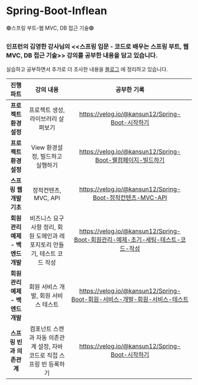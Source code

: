 # Spring-Boot-Inflean
🟢스프링 부트-웹 MVC, DB 접근 기술🟢

### 인프런의 김영한 강사님의 <<스프링 입문 - 코드로 배우는 스프링 부트, 웹 MVC, DB 접근 기술>> 강의를 공부한 내용을 담고 있습니다. 

실습하고 공부하면서 추가로 더 조사한 내용을 [블로그](https://velog.io/@kansun12) 에 정리하고 있습니다.

|진행 파트|강의 내용|공부한 기록|
|:---:|:---:|:---:|
|**프로젝트 환경설정**|프로젝트 생성, 라이브러리 살펴보기|https://velog.io/@kansun12/Spring-Boot-시작하기|
|**프로젝트 환경설정**|View 환경설정, 빌드하고 실행하기|https://velog.io/@kansun12/Spring-Boot-웰컴페이지-빌드하기|
|**스프링 웹 개발 기초**|정적컨텐츠, MVC, API|https://velog.io/@kansun12/Spring-Boot-정적컨텐츠-MVC-API|
|**회원 관리 예제 - 백엔드 개발**|비즈니스 요구사항 정리, 회원 도메인과 레포지토리 만들기, 테스트 코드 작성|https://velog.io/@kansun12/Spring-Boot-회원관리-예제-초기-세팅-테스트-코드-작성|
|**회원 관리 예제 - 백엔드 개발**|회원 서비스 개발, 회원 서비스 테스트|https://velog.io/@kansun12/Spring-Boot-회원-서비스-개발-회원-서비스-테스트|
|**스프링 빈과 의존관계**|컴포넌트 스캔과 자동 의존관계 설정, 자바코드로 직접 스프링 빈 등록하기|https://velog.io/@kansun12/Spring-Boot-시작하기|
